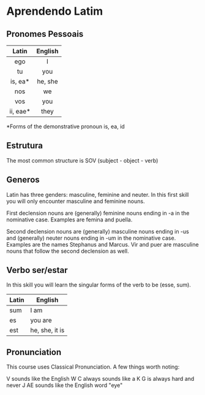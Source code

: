 # Aprendendo Latim
## Pronomes Pessoais
| Latin    | English |
|:--------:|:-------:|
| ego      |    I    |
| tu       |   you   |
| is, ea*  | he, she |
| nos      |   we    |
| vos      |   you   |
| ii, eae* |  they   |

*Forms of the demonstrative pronoun is, ea, id

## Estrutura
The most common structure is SOV (subject - object - verb)

## Generos
Latin has three genders: masculine, feminine and neuter. In this first skill you will only encounter masculine and feminine nouns.

First declension nouns are (generally) feminine nouns ending in -a in the nominative case. Examples are femina and puella.

Second declension nouns are (generally) masculine nouns ending in -us and (generally) neuter nouns ending in -um in the nominative case. Examples are the names Stephanus and Marcus. Vir and puer are masculine nouns that follow the second declension as well.

## Verbo ser/estar

In this skill you will learn the singular forms of the verb to be (esse, sum).

| Latin | English        |
| ----- | -------------- |
| sum   | I am           |
| es    | you are        |
| est   | he, she, it is |

## Pronunciation
This course uses Classical Pronunciation. A few things worth noting:

V sounds like the English W
C always sounds like a K
G is always hard and never J
AE sounds like the English word "eye"
